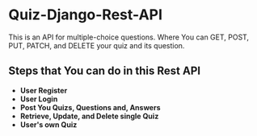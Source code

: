 # Quiz-Django-Rest-API
This is an API for multiple-choice questions. Where You can GET, POST, PUT, PATCH, and DELETE your quiz and its question.


## Steps that You can do in this Rest API

- **User Register**
- **User Login**
- **Post You Quizs, Questions and, Answers**
- **Retrieve, Update, and Delete single Quiz**
- **User's own Quiz**